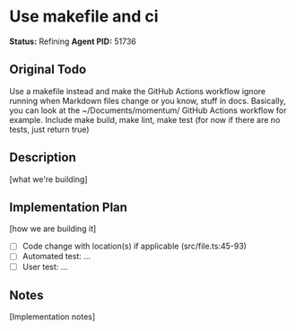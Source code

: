 # Use makefile and ci

**Status:** Refining
**Agent PID:** 51736

## Original Todo

Use a makefile instead and make the GitHub Actions workflow ignore running when Markdown files change or you know, stuff in docs. Basically, you can look at the ~/Documents/momentum/ GitHub Actions workflow for example. Include make build, make lint, make test (for now if there are no tests, just return true)

## Description

[what we're building]

## Implementation Plan

[how we are building it]

- [ ] Code change with location(s) if applicable (src/file.ts:45-93)
- [ ] Automated test: ...
- [ ] User test: ...

## Notes

[Implementation notes]